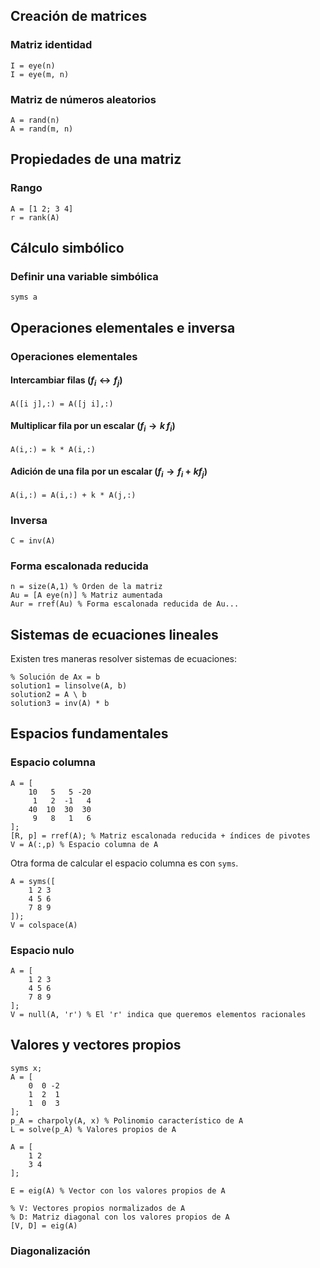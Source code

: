 ## Creación de matrices

### Matriz identidad

```
I = eye(n)
I = eye(m, n)
```

### Matriz de números aleatorios

```
A = rand(n)
A = rand(m, n)
```

## Propiedades de una matriz

### Rango

```
A = [1 2; 3 4]
r = rank(A)
```

## Cálculo simbólico

### Definir una variable simbólica

```
syms a
```

## Operaciones elementales e inversa

### Operaciones elementales

#### Intercambiar filas ($f_{i} \leftrightarrow f_{j}$)

```
A([i j],:) = A([j i],:)
```

#### Multiplicar fila por un escalar ($f_{i} \to k\,f_{i}$)

```
A(i,:) = k * A(i,:)
```

#### Adición de una fila por un escalar ($f_{i} \to f_{i} + kf_{j}$)

```
A(i,:) = A(i,:) + k * A(j,:)
```

### Inversa

```
C = inv(A)
```

### Forma escalonada reducida

```
n = size(A,1) % Orden de la matriz
Au = [A eye(n)] % Matriz aumentada
Aur = rref(Au) % Forma escalonada reducida de Au...
```

## Sistemas de ecuaciones lineales

Existen tres maneras resolver sistemas de ecuaciones:

```
% Solución de Ax = b
solution1 = linsolve(A, b)
solution2 = A \ b
solution3 = inv(A) * b
```

## Espacios fundamentales

### Espacio columna

```
A = [
	10   5   5 -20
	 1   2  -1   4
	40  10  30  30
	 9   8   1   6
];
[R, p] = rref(A); % Matriz escalonada reducida + índices de pivotes
V = A(:,p) % Espacio columna de A
```

Otra forma de calcular el espacio columna es con `syms`.

```
A = syms([
	1 2 3
	4 5 6
	7 8 9
]);
V = colspace(A)
```

### Espacio nulo

```
A = [
	1 2 3
	4 5 6
	7 8 9
];
V = null(A, 'r') % El 'r' indica que queremos elementos racionales
```

## Valores y vectores propios

```
syms x;
A = [
	0  0 -2
	1  2  1
	1  0  3
];
p_A = charpoly(A, x) % Polinomio característico de A
L = solve(p_A) % Valores propios de A
```

```
A = [
	1 2
	3 4
];

E = eig(A) % Vector con los valores propios de A

% V: Vectores propios normalizados de A
% D: Matriz diagonal con los valores propios de A
[V, D] = eig(A)
```

### Diagonalización

